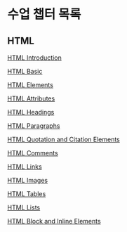 
수업 챕터 목록
===========

HTML
----

[HTML Introduction](https://www.w3schools.com/html/html_intro.asp)

[HTML Basic](https://www.w3schools.com/html/html_basic.asp)

[HTML Elements](https://www.w3schools.com/html/html_elements.asp)

[HTML Attributes](https://www.w3schools.com/html/html_attributes.asp)

[HTML Headings](https://www.w3schools.com/html/html_headings.asp)

[HTML Paragraphs](https://www.w3schools.com/html/html_paragraphs.asp)

[HTML Quotation and Citation Elements](https://www.w3schools.com/html/html_quotation_elements.asp)

[HTML Comments](https://www.w3schools.com/html/html_comments.asp)

[HTML Links](https://www.w3schools.com/html/html_links.asp)

[HTML Images](https://www.w3schools.com/html/html_images.asp)

[HTML Tables](https://www.w3schools.com/html/html_tables.asp)

[HTML Lists](https://www.w3schools.com/html/html_lists.asp)

[HTML Block and Inline Elements](https://www.w3schools.com/html/html_blocks.asp)
